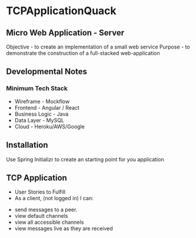 # TCPApplicationQuack

## Micro Web Application - Server

Objective - to create an implementation of a small web service
Purpose - to demonstrate the construction of a full-stacked web-application


## Developmental Notes

### Minimum Tech Stack

* Wireframe - Mockflow
* Frontend - Angular / React
* Business Logic - Java
* Data Layer - MySQL
* Cloud - Heroku/AWS/Google


## Installation

Use Spring Initializr to create an starting point for you application

## TCP Application

* User Stories to Fulfill
* As a client, (not logged in) I can:
 - send messages to a peer.
 - view default channels
 - view all accessible channels
 - view messages live as they are received
